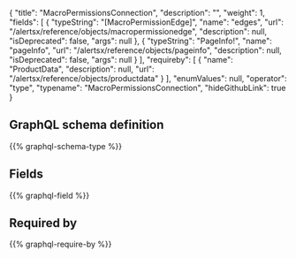 {
  "title": "MacroPermissionsConnection",
  "description": "",
  "weight": 1,
  "fields": [
    {
      "typeString": "[MacroPermissionEdge]",
      "name": "edges",
      "url": "/alertsx/reference/objects/macropermissionedge",
      "description": null,
      "isDeprecated": false,
      "args": null
    },
    {
      "typeString": "PageInfo!",
      "name": "pageInfo",
      "url": "/alertsx/reference/objects/pageinfo",
      "description": null,
      "isDeprecated": false,
      "args": null
    }
  ],
  "requireby": [
    {
      "name": "ProductData",
      "description": null,
      "url": "/alertsx/reference/objects/productdata"
    }
  ],
  "enumValues": null,
  "operator": "type",
  "typename": "MacroPermissionsConnection",
  "hideGithubLink": true
}
## GraphQL schema definition

{{% graphql-schema-type %}}

## Fields

{{% graphql-field %}}

## Required by

{{% graphql-require-by %}}
